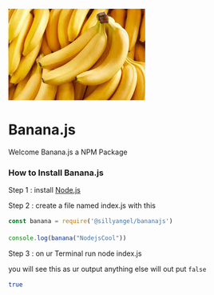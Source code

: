 ![image](src/image.png)
# Banana.js
Welcome Banana.js a NPM Package

### How to Install Banana.js
Step 1 : install [Node.js](https://nodejs.org/en/download/)

Step 2 : create a file named index.js with this
```js
const banana = require('@sillyangel/bananajs')

console.log(banana("NodejsCool"))

```

Step 3 : on ur Terminal run node index.js

you will see this as ur output anything else will out put `false`

``` Bash
true
```


